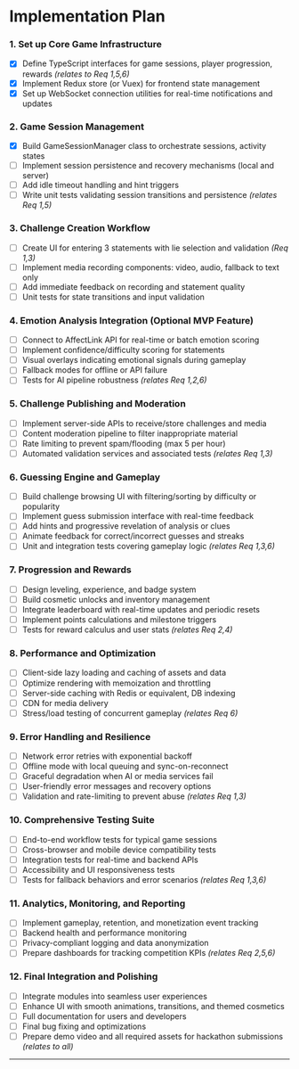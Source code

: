 # Implementation Plan

### 1. Set up Core Game Infrastructure  
- [x] Define TypeScript interfaces for game sessions, player progression, rewards _(relates to Req 1,5,6)_  
- [x] Implement Redux store (or Vuex) for frontend state management  
- [x] Set up WebSocket connection utilities for real-time notifications and updates  

### 2. Game Session Management  
- [x] Build GameSessionManager class to orchestrate sessions, activity states  
- [ ] Implement session persistence and recovery mechanisms (local and server)  
- [ ] Add idle timeout handling and hint triggers  
- [ ] Write unit tests validating session transitions and persistence _(relates Req 1,5)_  

### 3. Challenge Creation Workflow  
- [ ] Create UI for entering 3 statements with lie selection and validation _(Req 1,3)_  
- [ ] Implement media recording components: video, audio, fallback to text only  
- [ ] Add immediate feedback on recording and statement quality  
- [ ] Unit tests for state transitions and input validation  

### 4. Emotion Analysis Integration (Optional MVP Feature)  
- [ ] Connect to AffectLink API for real-time or batch emotion scoring  
- [ ] Implement confidence/difficulty scoring for statements  
- [ ] Visual overlays indicating emotional signals during gameplay  
- [ ] Fallback modes for offline or API failure  
- [ ] Tests for AI pipeline robustness _(relates Req 1,2,6)_  

### 5. Challenge Publishing and Moderation  
- [ ] Implement server-side APIs to receive/store challenges and media  
- [ ] Content moderation pipeline to filter inappropriate material  
- [ ] Rate limiting to prevent spam/flooding (max 5 per hour)  
- [ ] Automated validation services and associated tests _(relates Req 1,3)_  

### 6. Guessing Engine and Gameplay  
- [ ] Build challenge browsing UI with filtering/sorting by difficulty or popularity  
- [ ] Implement guess submission interface with real-time feedback  
- [ ] Add hints and progressive revelation of analysis or clues  
- [ ] Animate feedback for correct/incorrect guesses and streaks  
- [ ] Unit and integration tests covering gameplay logic _(relates Req 1,3,6)_  

### 7. Progression and Rewards  
- [ ] Design leveling, experience, and badge system  
- [ ] Build cosmetic unlocks and inventory management  
- [ ] Integrate leaderboard with real-time updates and periodic resets  
- [ ] Implement points calculations and milestone triggers  
- [ ] Tests for reward calculus and user stats _(relates Req 2,4)_  

### 8. Performance and Optimization  
- [ ] Client-side lazy loading and caching of assets and data  
- [ ] Optimize rendering with memoization and throttling  
- [ ] Server-side caching with Redis or equivalent, DB indexing  
- [ ] CDN for media delivery  
- [ ] Stress/load testing of concurrent gameplay _(relates Req 6)_  

### 9. Error Handling and Resilience  
- [ ] Network error retries with exponential backoff  
- [ ] Offline mode with local queuing and sync-on-reconnect  
- [ ] Graceful degradation when AI or media services fail  
- [ ] User-friendly error messages and recovery options  
- [ ] Validation and rate-limiting to prevent abuse _(relates Req 1,3)_  

### 10. Comprehensive Testing Suite  
- [ ] End-to-end workflow tests for typical game sessions  
- [ ] Cross-browser and mobile device compatibility tests  
- [ ] Integration tests for real-time and backend APIs  
- [ ] Accessibility and UI responsiveness tests  
- [ ] Tests for fallback behaviors and error scenarios _(relates Req 1,3,6)_  

### 11. Analytics, Monitoring, and Reporting  
- [ ] Implement gameplay, retention, and monetization event tracking  
- [ ] Backend health and performance monitoring  
- [ ] Privacy-compliant logging and data anonymization  
- [ ] Prepare dashboards for tracking competition KPIs _(relates Req 2,5,6)_  

### 12. Final Integration and Polishing  
- [ ] Integrate modules into seamless user experiences  
- [ ] Enhance UI with smooth animations, transitions, and themed cosmetics  
- [ ] Full documentation for users and developers  
- [ ] Final bug fixing and optimizations  
- [ ] Prepare demo video and all required assets for hackathon submissions _(relates to all)_  

***
